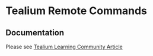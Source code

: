 # Tealium Remote Commands

## Documentation
Please see [Tealium Learning Community Article](https://docs.tealium.com/platforms/remote-commands/)